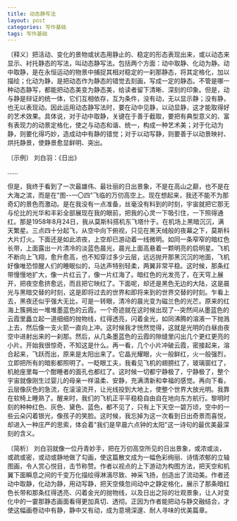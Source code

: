 ```yaml
---
title: 动态静写法
layout: post
categories: 写作基础
tags: 写作基础
---
```


〔释义〕把活动、变化的景物或状态用静止的、稳定的形态表现出来，或以动态来显示、衬托静态的写法，叫动态静写法。包括两个方面：动中取静、化动为静。动中取静，是在永恒运动的物景中捕捉其相对稳定的一刹那静态，将其定格化，加以描绘；化动为静，是把动态作为静态的错觉去刻画，写成一定的静态。不管是哪一种动态静写，都能把动态美变为静态美，给读者留下清晰、深刻的印象。但是，动与静是辩证的统一体，它们互相依存，互为条件，没有动，无以显示静；没有静，也无以表现动。因此运用动态静写法时，要在动中见静，以动显静，这才能取得好的艺术效果。具体说，对于动中取静，关键在于善于截取，要把有典型意义的、富有表现力的动景定格化，使之与动态和谐、统一，构成一种艺术美；对于化动为静，则要化得巧妙，造成动中有静的错觉；对于以动写静，则要善于以动景映衬、烘托静景，使静景愈显鲜明、突出。

〔示例〕 刘白羽：《日出》

……

但是，我终于看到了一次最雄伟、最壮丽的日出景象，不是在高山之巅，也不是在大海之滨，而是在"图--一〇四"飞临的万仞高空上。现在想起来，我还不能不为那奇幻的景色而激动。是在我没有一点准备，丝毫没有料到的时刻，宇宙就把它那无与伦比的光华和丰彩全部展现在我的眼前，把我的心灵一下吸引住，一下照得通红。那是1958年8月24日，我从莫斯科搭机东飞塔什于。在机场上黑暗沉沉，满天繁星。三点四十分起飞，从空中向下俯视，只见在黑天绒般的夜幕之下，莫斯科大片灯火。下面还是如此浓夜，上空却已游动着一线微明。如同一条窄窄的暗红色长带，上面露出一片清冷的淡蓝色晨光，晨光上面高悬着一颗明亮的启明星。飞机不断向上飞翔，愈升愈高，也不知穿过多少云层，远远抛开那黑沉沉的地面，飞机好像唯恐惊醒人们的睡眠似的，马达声特别轻柔，两翼非常平稳。这时候，那条红带慢慢地扩大，像一片红云了，像一片红海了。暗红色的光发亮了，在天穹上展开，把夜空愈挤愈远，而且把它映红了。下面呢，却还是黑色无边的大陆，这是晨光与黑暗交替的时刻，这是即将过去的世界和即将来到的世界交替的时刻。乍看上去，黑夜还似乎强大无比，可是一转眼，清冷的晨光变为磁兰色的光芒。原来的红海上簇拥出一堆堆墨蓝色的云霞。一个奇迹就在这时候出现了--突然间从墨蓝色的云霞里矗立起一道细细的抛物线，红得透亮，闪着金光，如同沸腾的溶液一下抛溅上去，然后像一支火箭一直向上冲。这时候我才恍然觉得，这就是光明的白昼由夜空中进射出来的一刹那。然后，从几条墨蓝色的云霞的隙缝里闪出几个更红更亮的小片。开始我很惊奇，不知这是什么。再一看，几个小片冲破云霞，密接起来，溶合起来，飞跃而出，原来是太阳出来了。它晶光耀眼，火一般鲜红，火一般强烈，立即把所有的暗影都照明了。一眨眼工夫，我看见飞机的翅膀红了，玻璃窗红了，机舱座里每一个酣睡者的面孔也都红了。这时候一切都宁静极了，宁静极了，整个宇宙就像刚生过婴儿的母亲一样温柔、安静，充满清新和幸福的感觉。再向下看，云层像灰色的急流，在滚滚流开，让光线投到大地上，使整个世界大放光明。我靠在软椅上睡熟了。醒来时，我们的飞机正平平稳稳自由自在地向东方航行。黎明时刻的种种红色、灰色、黛色、蓝色，都不见了，只有上下天空一碧万顷，空中的一些云朵闪着银光，像孩子的笑脸。这时候，我忘掉为这一次看到日出奇景而喜悦，却进入一种庄严的思索，体会着"我们是早晨六点钟的太阳"这一诗句的最优美最深刻的含义。

〔简析〕 刘白羽就像一位丹青妙手，把在万仞高空所见的日出景象，或浓或淡，或疏或密，或动或静地做了勾画，使这篇散文成为一幅色彩绚丽、诗情浓郁的立轴图画，令人赏心悦目，击节称赞。作者以视点的上下游动为构图方法，把天空和机翼下面瞬息之间的千变万化描绘得淋漓尽致、神采飞扬，创造出了流动美。作者还动中取静，化动为静，用动写静，把天空倏忽间动中之静定格化，展示了那条暗红色长带和那条红得透亮、闪着金光的抛物线，以及日出之际的壮观景象，让人对变化中的一霎那静态画面看得更加真切、透彻。正因为作者能把动与静交融结合，才使这幅画卷动中有静，静中又有动，成为意境深邃、耐人寻味的优美篇章。 